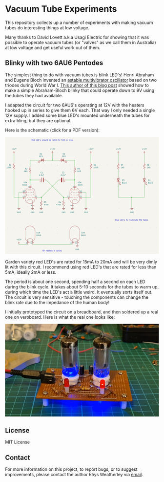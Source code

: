 Vacuum Tube Experiments
=======================

This repository collects up a number of experiments with making
vacuum tubes do interesting things at low voltage.

Many thanks to David Lovett a.k.a Usagi Electric for showing that it
was possible to operate vacuum tubes (or "valves" as we call them in
Australia) at low voltage and get useful work out of them.

## Blinky with two 6AU6 Pentodes

The simplest thing to do with vacuum tubes is blink LED's!  Henri Abraham and
Eugene Bloch invented an
<a href="https://en.wikipedia.org/wiki/Multivibrator">astable multivibrator oscillator</a>
based on two triodes during World War I.
<a href="https://ik1zyw.blogspot.com/2022/01/abraham-bloch-valve-led-multivibrator.html">This author of this blog post</a>
showed how to make a simple Abraham-Bloch blinky that could operate down to
9V using the tubes they had available.

I adapted the circuit for two 6AU6's operating at 12V with the heaters
hooked up in series to give them 6V each.  That way I only needed a single
12V supply.  I added some blue LED's mounted underneath the tubes for extra
bling, but they are optional.

Here is the schematic (click for a PDF version):

<a href="Blinky_6AU6/PDF/Blinky_6AU6.pdf"><img alt="Blinky 6AU6 Schematic" src="images/Blinky-6AU6-Schematic.png" width="860"/></a>

Garden variety red LED's are rated for 15mA to 20mA and will be very dimly lit
with this circuit.  I recommend using red LED's that are rated for less than
5mA, ideally 2mA or less.

The period is about one second, spending half a second on each LED during the
blink cycle.  It takes about 5-10 seconds for the tubes to warm up, during
which time the LED's act a little weird.  It eventually sorts itself out.
The circuit is very sensitive - touching the components can change the blink
rate due to the impedance of the human body!

I initially prototyped the circuit on a breadboard, and then soldered
up a real one on veroboard.  Here is what the real one looks like:

<img alt="Blinky 6AU6 Photo" src="images/Blinky-6AU6-Photo.png" width="860"/>

## License

MIT License

## Contact

For more information on this project, to report bugs, or to suggest
improvements, please contact the author Rhys Weatherley via
[email](mailto:rhys.weatherley@gmail.com).
